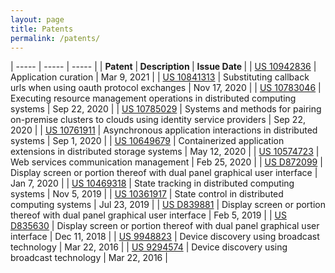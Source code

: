 ```yaml
---
layout: page
title: Patents
permalink: /patents/
---
```


| ----- | ----- | ----- |
| <b>Patent</b> |<b> Description </b>| <b> Issue Date </b> |
| [US 10942836](https://patft.uspto.gov/netacgi/nph-Parser?Sect1=PTO1&Sect2=HITOFF&d=PALL&p=1&u=%2Fnetahtml%2FPTO%2Fsrchnum.htm&r=1&f=G&l=50&s1=10942836.PN.&OS=PN/10942836&RS=PN/10942836) | Application curation | Mar 9, 2021 |
| [US 10841313](http://patft.uspto.gov/netacgi/nph-Parser?Sect1=PTO2&Sect2=HITOFF&p=1&u=%2Fnetahtml%2FPTO%2Fsearch-bool.html&r=1&f=G&l=50&co1=AND&d=PTXT&s1=10841313.PN.&OS=PN/10841313&RS=PN/10841313) | Substituting callback urls when using oauth protocol exchanges | Nov 17, 2020 |
| [US 10783046](http://patft.uspto.gov/netacgi/nph-Parser?Sect1=PTO2&Sect2=HITOFF&p=1&u=%2Fnetahtml%2FPTO%2Fsearch-bool.html&r=1&f=G&l=50&co1=AND&d=PTXT&s1=10783046.PN.&OS=PN/10783046&RS=PN/10783046) | Executing resource management operations in distributed computing systems | Sep 22, 2020 |
| [US 10785029](http://patft.uspto.gov/netacgi/nph-Parser?Sect1=PTO2&Sect2=HITOFF&p=1&u=%2Fnetahtml%2FPTO%2Fsearch-bool.html&r=1&f=G&l=50&co1=AND&d=PTXT&s1=10785029.PN.&OS=PN/10785029&RS=PN/10785029) | Systems and methods for pairing on-premise clusters to clouds using identity service providers | Sep 22, 2020 |
| [US 10761911](http://patft.uspto.gov/netacgi/nph-Parser?Sect1=PTO2&Sect2=HITOFF&p=1&u=%2Fnetahtml%2FPTO%2Fsearch-bool.html&r=1&f=G&l=50&co1=AND&d=PTXT&s1=10761911.PN.&OS=PN/10761911&RS=PN/10761911) | Asynchronous application interactions in distributed systems | Sep 1, 2020 |
| [US 10649679](http://patft.uspto.gov/netacgi/nph-Parser?Sect1=PTO2&Sect2=HITOFF&p=1&u=%2Fnetahtml%2FPTO%2Fsearch-bool.html&r=1&f=G&l=50&co1=AND&d=PTXT&s1=10649679.PN.&OS=PN/10649679&RS=PN/10649679) | Containerized application extensions in distributed storage systems | May 12, 2020 |
| [US 10574723](http://patft.uspto.gov/netacgi/nph-Parser?Sect1=PTO2&Sect2=HITOFF&p=1&u=%2Fnetahtml%2FPTO%2Fsearch-bool.html&r=1&f=G&l=50&co1=AND&d=PTXT&s1=10574723.PN.&OS=PN/10574723&RS=PN/10574723) | Web services communication management | Feb 25, 2020 |
| [US D872099](http://patft.uspto.gov/netacgi/nph-Parser?Sect1=PTO2&Sect2=HITOFF&p=1&u=%2Fnetahtml%2FPTO%2Fsearch-bool.html&r=1&f=G&l=50&co1=AND&d=PTXT&s1=D872099.PN.&OS=PN/D872099&RS=PN/D872099) | Display screen or portion thereof with dual panel graphical user interface | Jan 7, 2020 |
| [US 10469318](http://patft.uspto.gov/netacgi/nph-Parser?Sect1=PTO2&Sect2=HITOFF&p=1&u=%2Fnetahtml%2FPTO%2Fsearch-bool.html&r=1&f=G&l=50&co1=AND&d=PTXT&s1=10469318.PN.&OS=PN/10469318&RS=PN/10469318) | State tracking in distributed computing systems | Nov 5, 2019 |
| [US 10361917](http://patft.uspto.gov/netacgi/nph-Parser?Sect1=PTO2&Sect2=HITOFF&p=1&u=%2Fnetahtml%2FPTO%2Fsearch-bool.html&r=1&f=G&l=50&co1=AND&d=PTXT&s1=10361917.PN.&OS=PN/10361917&RS=PN/10361917) | State control in distributed computing systems | Jul 23, 2019 |
| [US D839881](http://patft.uspto.gov/netacgi/nph-Parser?Sect1=PTO2&Sect2=HITOFF&p=1&u=%2Fnetahtml%2FPTO%2Fsearch-bool.html&r=1&f=G&l=50&co1=AND&d=PTXT&s1=D839881.PN.&OS=PN/D839881&RS=PN/D839881) | Display screen or portion thereof with dual panel graphical user interface | Feb 5, 2019 |
| [US D835630](http://patft.uspto.gov/netacgi/nph-Parser?Sect1=PTO2&Sect2=HITOFF&p=1&u=%2Fnetahtml%2FPTO%2Fsearch-bool.html&r=1&f=G&l=50&co1=AND&d=PTXT&s1=D835630.PN.&OS=PN/D835630&RS=PN/D835630) | Display screen or portion thereof with dual panel graphical user interface | Dec 11, 2018 |
| [US 9948823](http://patft.uspto.gov/netacgi/nph-Parser?Sect1=PTO2&Sect2=HITOFF&p=1&u=%2Fnetahtml%2FPTO%2Fsearch-bool.html&r=1&f=G&l=50&co1=AND&d=PTXT&s1=9948823.PN.&OS=PN/9948823&RS=PN/9948823) | Device discovery using broadcast technology | Mar 22, 2016 |
| [US 9294574](http://patft.uspto.gov/netacgi/nph-Parser?Sect1=PTO2&Sect2=HITOFF&p=1&u=%2Fnetahtml%2FPTO%2Fsearch-bool.html&r=1&f=G&l=50&co1=AND&d=PTXT&s1=9294574.PN.&OS=PN/9294574&RS=PN/9294574) | Device discovery using broadcast technology | Mar 22, 2016 |
